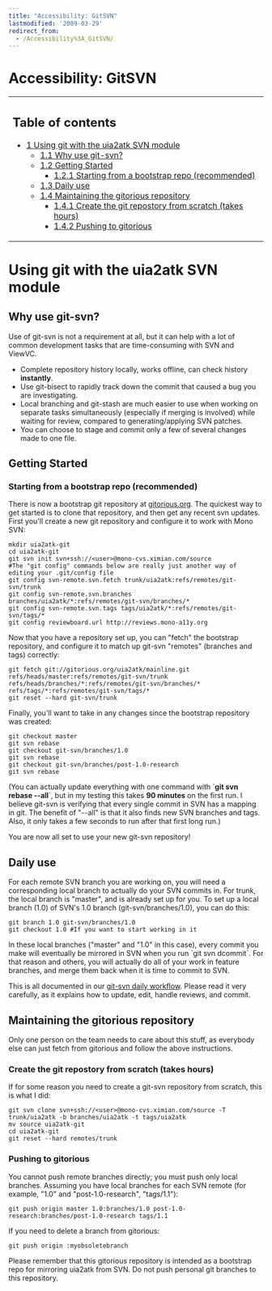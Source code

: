 ```yaml
---
title: "Accessibility: GitSVN"
lastmodified: '2009-03-29'
redirect_from:
  - /Accessibility%3A_GitSVN/
---
```


Accessibility: GitSVN
=====================

<table>
<col width="100%" />
<tbody>
<tr class="odd">
<td align="left"><h2>Table of contents</h2>
<ul>
<li><a href="#using-git-with-the-uia2atk-svn-module">1 Using git with the uia2atk SVN module</a>
<ul>
<li><a href="#why-use-git-svn">1.1 Why use git-svn?</a></li>
<li><a href="#getting-started">1.2 Getting Started</a>
<ul>
<li><a href="#starting-from-a-bootstrap-repo-recommended">1.2.1 Starting from a bootstrap repo (recommended)</a></li>
</ul></li>
<li><a href="#daily-use">1.3 Daily use</a></li>
<li><a href="#maintaining-the-gitorious-repository">1.4 Maintaining the gitorious repository</a>
<ul>
<li><a href="#create-the-git-repostory-from-scratch-takes-hours">1.4.1 Create the git repostory from scratch (takes hours)</a></li>
<li><a href="#pushing-to-gitorious">1.4.2 Pushing to gitorious</a></li>
</ul></li>
</ul></li>
</ul></td>
</tr>
</tbody>
</table>

Using git with the uia2atk SVN module
=====================================

Why use git-svn?
----------------

Use of git-svn is not a requirement at all, but it can help with a lot of common development tasks that are time-consuming with SVN and ViewVC.

-   Complete repository history locally, works offline, can check history **instantly**.
-   Use git-bisect to rapidly track down the commit that caused a bug you are investigating.
-   Local branching and git-stash are much easier to use when working on separate tasks simultaneously (especially if merging is involved) while waiting for review, compared to generating/applying SVN patches.
-   You can choose to stage and commit only a few of several changes made to one file.

Getting Started
---------------

### Starting from a bootstrap repo (recommended)

There is now a bootstrap git repository at [gitorious.org](http://gitorious.org/projects/uia2atk). The quickest way to get started is to clone that repository, and then get any recent svn updates. First you'll create a new git repository and configure it to work with Mono SVN:

    mkdir uia2atk-git
    cd uia2atk-git
    git svn init svn+ssh://<user>@mono-cvs.ximian.com/source
    #The "git config" commands below are really just another way of editing your .git/config file
    git config svn-remote.svn.fetch trunk/uia2atk:refs/remotes/git-svn/trunk
    git config svn-remote.svn.branches branches/uia2atk/*:refs/remotes/git-svn/branches/*
    git config svn-remote.svn.tags tags/uia2atk/*:refs/remotes/git-svn/tags/*
    git config reviewboard.url http://reviews.mono-a11y.org

Now that you have a repository set up, you can "fetch" the bootstrap repository, and configure it to match up git-svn "remotes" (branches and tags) correctly:

    git fetch git://gitorious.org/uia2atk/mainline.git refs/heads/master:refs/remotes/git-svn/trunk refs/heads/branches/*:refs/remotes/git-svn/branches/* refs/tags/*:refs/remotes/git-svn/tags/*
    git reset --hard git-svn/trunk

Finally, you'll want to take in any changes since the bootstrap repository was created:

    git checkout master
    git svn rebase
    git checkout git-svn/branches/1.0
    git svn rebase
    git checkout git-svn/branches/post-1.0-research
    git svn rebase

(You can actually update everything with one command with \`**git svn rebase --all**\`, but in my testing this takes **90 minutes** on the first run. I believe git-svn is verifying that every single commit in SVN has a mapping in git. The benefit of "--all" is that it also finds new SVN branches and tags. Also, it only takes a few seconds to run after that first long run.)

You are now all set to use your new git-svn repository!

Daily use
---------

For each remote SVN branch you are working on, you will need a corresponding local branch to actually do your SVN commits in. For trunk, the local branch is "master", and is already set up for you. To set up a local branch (1.0) of SVN's 1.0 branch (git-svn/branches/1.0), you can do this:

    git branch 1.0 git-svn/branches/1.0
    git checkout 1.0 #If you want to start working in it

In these local branches ("master" and "1.0" in this case), every commit you make will eventually be mirrored in SVN when you run \`git svn dcommit\`. For that reason and others, you will actually do all of your work in feature branches, and merge them back when it is time to commit to SVN.

This is all documented in our [git-svn daily workflow](/Accessibility:_GitSVN:_Workflow). Please read it very carefully, as it explains how to update, edit, handle reviews, and commit.

Maintaining the gitorious repository
------------------------------------

Only one person on the team needs to care about this stuff, as everybody else can just fetch from gitorious and follow the above instructions.

### Create the git repostory from scratch (takes hours)

If for some reason you need to create a git-svn repository from scratch, this is what I did:

    git svn clone svn+ssh://<user>@mono-cvs.ximian.com/source -T trunk/uia2atk -b branches/uia2atk -t tags/uia2atk
    mv source uia2atk-git
    cd uia2atk-git
    git reset --hard remotes/trunk

### Pushing to gitorious

You cannot push remote branches directly; you must push only local branches. Assuming you have local branches for each SVN remote (for example, "1.0" and "post-1.0-research", "tags/1.1"):

    git push origin master 1.0:branches/1.0 post-1.0-research:branches/post-1.0-research tags/1.1

If you need to delete a branch from gitorious:

    git push origin :myobsoletebranch

Please remember that this gitorious repository is intended as a bootstrap repo for mirroring uia2atk from SVN. Do not push personal git branches to this repository.

